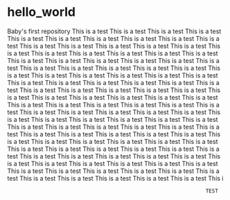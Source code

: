 # hello_world
Baby's first repository
This is a test This is a test This is a test This is a test This is a test This is a test This is a test This is a test This is a test This is a test This is a test
This is a test This is a test This is a test This is a test This is a test This is a test This is a test This is a test This is a test This is a test This is a test
This is a test This is a test This is a test This is a test This is a test This is a test This is a test This is a test This is a test This is a test This is a test
This is a test This is a test This is a test This is a test This is a test This is a test This is a test This is a test This is a test This is a test This is a test
This is a test This is a test This is a test This is a test This is a test This is a test This is a test This is a test This is a test This is a test This is a test
This is a test This is a test This is a test This is a test This is a test This is a test This is a test This is a test This is a test This is a test This is a test
This is a test This is a test This is a test This is a test This is a test This is a test This is a test This is a test This is a test This is a test This is a test
This is a test This is a test This is a test This is a test This is a test This is a test This is a test This is a test This is a test This is a test This is a test
This is a test This is a test This is a test This is a test This is a test This is a test This is a test This is a test This is a test This is a test This is a test
This is a test This is a test This is a test This is a test This is a test This is a test This is a test This is a test This is a test This is a test This is a test
This is a test This is a test This is a test This is a test This is a test This is a test This is a test This i





                                                                    TEST
